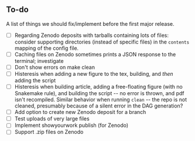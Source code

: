 To-do
-----

A list of things we should fix/implement before the first major release.

- [ ] Regarding Zenodo deposits with tarballs containing lots of files:
      consider supporting directories (instead of specific files) in the ``contents`` mapping of
      the config file.
- [ ] Caching files on Zenodo sometimes prints a JSON response to the terminal; investigate
- [ ] Don't show errors on make clean
- [ ] Histeresis when adding a new figure to the tex, building, and _then_ adding the script
- [ ] Histeresis when building article, adding a free-floating figure (with no Snakemake rule),
      and building the script -- no error is thrown, and pdf isn't recompiled. Similar behavior
      when running `clean` -- the repo is not cleaned, presumably because of a silent error
      in the DAG generation?
- [ ] Add option to create new Zenodo deposit for a branch
- [ ] Test uploads of very large files
- [ ] Implement showyourwork publish (for Zenodo)
- [ ] Support .zip files on Zenodo